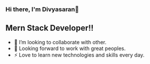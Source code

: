 ### Hi there, I'm Divyasaran👋

## Mern Stack Developer!!

- 👯 I’m looking to collaborate with other.
- 🥅 Looking forward to work with great peoples.
- ⚡ Love to learn new technologies and skills every day.


